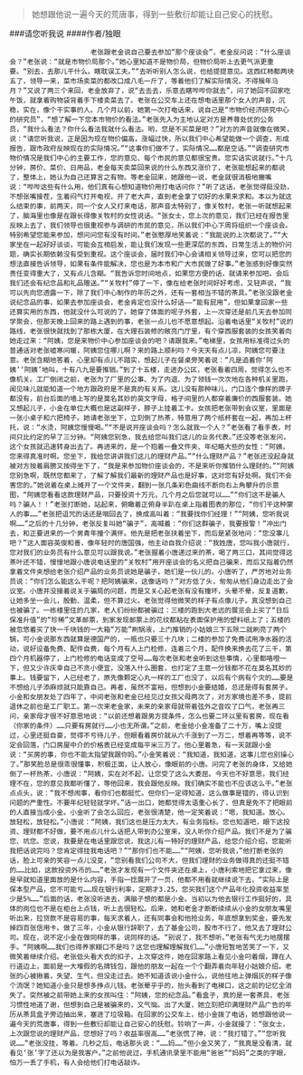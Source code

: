 > 她想跟他说一遍今天的荒唐事，得到一些敷衍却能让自己安心的抚慰。

###请您听我说
####作者/独眼

						老张跟老金说自己要去参加“那个座谈会”，老金反问说：“什么座谈会？”老张说：“就是市物价局那个。”她心里知道不是物价局，但物价局听上去更气派更重要。“别去，去那儿干什么。瞎耽误工夫。”“去听听别人怎么说，也给提提意见。这西红柿都两块五了，领导一来，菜市场卖菜的都改口成八毛一斤了，等着他们了解实际情况，不得猴年马月？”又说了两三个来回，老金放弃了，说“去去去，乐意去瞎哔哔你就去”，问了她回不回家吃午饭，就拿着购物袋背着手下楼卖菜去了。老张在公交车上还在想电话里那个女人的声音，沉稳，实在，像个干实事的人。几个月以前，她第一次打电话来，说自己是“市物价经济研究中心的研究员”，“想了解一下您本市物价的看法。”老张先入为主地认定对方是养尊处优的公务员，“我什么看法？你什么看法我就什么看法。哟，您是不买菜是吧？”对方的声音就像在微笑，说：“请您听我说，正是因为现在物价偏高，涨幅过快，所以我们中心希望能做一个调查，形成报告，跟市政府反映现在的实际情况。”“这事你们做不了，实际情况……都是空话。”“调查研究市物价情况是我们中心的主要工作，您的意见、每个市民的意见都很宝贵。您实话实说就行。”十几分钟，房价、菜价、日用品，老金每天卖菜回来说的什么东西又涨价了，老张能想起来的都说了，整体上，她认为自己还算言之有物。等老金回来，她跟他一说，老金就很消极地撇嘴说：“哔哔这些有什么用，他们真有心想知道物价用打电话问你？”听了这话，老张觉得挺没劲，不想张嘴接茬，生着闷气打开电视，开了老大声，直到老金拿了切好的水果来求和。本以为就这么结束的事，前两天，同一个女人又打来电话，那声音太特别了，像关牧村，老张一听就想起来了，脑海里也像是在跟长得像关牧村的女性说话。“张女士，您上次的意见，我们已经在报告里反映上去了，我们领导也很重视参与调研的市民的意见，所以我们中心下周将组织一个座谈会。特别希望您能来参加，想问问您有没有时间。”老张憨厚地笑着说：“我能说的上次都说了。”“大家坐在一起好好谈谈，可能会互相启发，能让我们发现一些更深层的东西，日常生活上的物价问题，确实长期依赖没有受到重视。这个座谈会，届时我们中心会请相关领导过来，您可以把您的想法直接告诉领导，如果有条件能解决，您也是为本市和广大市民做了好事。”老张感到好像突然责任变得重大了，又有点儿含糊。“我告诉您时间地点，如果您方便的话，就请来参加吧。会后我们还会有纪念品和礼品赠送。”“关牧村”停了一下，像在给老张时间好好考虑，又轻声说，“我可以先向您透露一下，除了我们中心制作的年历之外，还有一套相当不错的茶具。”老张没跟老金说纪念品的事，如果去参加座谈会，老金肯定也没什么好话——“能有屁用”，但如果拿回家一些还算实用的东西，他就没什么可说的了。她穿了体面的呢子外套，上一次穿还是前几天去参加同学聚会，但那天晚上回来的路上遇到的事，老张一点儿也不愿意想起。沿着电话里“关牧村”说的路线，老张很快就找到了那栋大厦，在大理石装修的敞亮门厅里，有个穿西服套装的女孩笑着向她走过来：“阿姨，您是来物价中心参加座谈会的吧？请跟我来。”电梯里，女孩用标准得过头的普通话对老张嘘寒问暖，阿姨您住哪儿啊？来的路上顺利吗？今天天有点儿凉，阿姨您可要注意。老张含糊地答着，心里却有点儿不踏实，想起儿子在餐桌旁笑着说：“凡是追着你‘阿姨’‘阿姨’地叫，十有八九是要推销。”到了十五楼，走进办公区，老张看着四周，觉得怎么也不像机关。工厂倒闭之前，老张为了厂里的公事、为了内退、为了领钱一次次地在各种机关里跑，闻见味儿就能知道一个地方跟政府是不是真的有关系。这儿没有那种味儿，门口连个像样的牌子都没有，前台后面的墙上写的是莫名其妙的英文字母，格子间里的人都穿着廉价的西服套装。她又想起儿子，小金在单位大概也是这副样子，脖子上挂着工卡。女孩把老张带到会议室，里面是一张小桌子和六把椅子。她请老张坐下，立刻倒了热茶，特意用了两个纸杯套在一起，再加上杯托，说：“水烫，阿姨您慢慢喝。”“不是说开座谈会吗？怎么就我一个人？”老张看了看手表，时间只比约定的早了三分钟。“阿姨您别急，我去给您叫我们这儿的业务代表。”还没等老张发问，这个女孩就迅速转身出去了。再进来的，是一个抱着一叠文件夹、年纪略大些的女性：“阿姨，您来得真准时啊。您坐下，我给您讲讲我们这儿的理财产品。”“什么理财产品？”老张还没起身就被对方按着肩膀又按得坐下了，“我是来参加物价座谈会的，不是来听你推销什么理财的。”“阿姨您别急啊，既然您都来了，了解了解我们最新的理财产品也是好事，这对您有好处啊。我们不会害您的。”她说着在桌上摊开了一个文件夹，翻到一张几条彩色曲线不断向右上角攀升的示意图，“阿姨您看看这款理财产品，只要投资十万元，几个月之后您就可以……”“你们这不是骗人吗？骗人！！”老张打断她，站起来，俯瞰着正俯身半趴在桌上指着图表的那位，“你们干这种蒙人的事……”老张把诅咒的话还是咽回去了，换成高叫着：“我要找你们经理！”“阿姨，您听我说啊……”之后的十几分钟，老张反复叫她“骗子”，高喊着：“你们这群骗子，我要报警！”冲出门去，和正要进来的一个男青年撞个满怀。他先是把老张扶着坐下，而后是紧张地问：“您没事儿吧？”这人面容英俊和善，像年轻时的唐国强，他主动自我介绍说：“我姓唐，您叫我小唐就行，您对我们的业务员有什么意见可以跟我说。”老张握着小唐递过来的茶，喝了两三口，其间觉得这茶叶还不错，慢慢地跟小唐说电话里的“关牧村”用开座谈会的名义把自己骗来，而后又指着仍然拿着文件夹想给老张介绍产品的业务员说她是骗子，她们是一伙儿的。小唐听了，严厉地对业务员说：“你们怎么能这么干呢？把阿姨骗来，这像话吗？”对方低了头，匆匆从他们身边走出了会议室。小唐并没接着说关于骗局的问题，而是又关心起老张有没有撞坏，头晕不晕，反复道歉，让她多坐一会儿，殷勤、温柔，但不算过火。老张觉得他微笑的样子有点像儿子。真没想到自己也被骗了。一栋楼里住的几家，老人们纷纷都被骗过：三楼的跑到大老远的展览会上买了“日后保准升值”的“珍稀”文革邮票，到家发现邮票上的花纹都粘在表面保护用的塑料纸上了；五楼的被忽悠着买了快一千块钱的一大箱“万能”刷锅液，上门推销的小姑娘三下五除二就刷亮了两个锅，可小金说那东西就算是德国产的，一瓶也只要三十几块；二楼的参加了免费试用净水器的活动，说好设备免费、配件自费，每个月有人上门检修，连着三个月，配件换来换去花了三千，第四个月机器停了，上门检修的电话变成了空号……每次老张和老金听到这些事情，心里都咯噔一下，但又少许庆幸自己不贪小便宜，没落入什么圈套，也打定了主意一分钱都不花在莫名其妙的事上。钱要留下，人已经老了，原先像颗定心丸一样的工厂也没了，以后有个病有个灾的……要是不想给儿子添麻烦就只能靠自己。再者，虽然不富裕，但想到小金要结婚，总还是得有套房子。小金和女朋友处了四年了，中间老张和老金已经见过女孩父母两次了，对方家境也差不多，提前退休之前也是工厂职工。第一次来老金家，未来的亲家母就带着弦外之音叹了口气，老张再三问，亲家母才很不好意思地说：“以前还想着跟男方提条件，怎么也要二环以里有套房，现在看（你家的条件）……只要有房就行……小也无所谓。”之前，老金给小金准备了二十万，嘴上没提过，心里还挺自豪，觉得不亏待儿子，但眼看着房价就从六千涨到了一万二，想着再等等，说不定会回落，门口房屋中介的价格表已经变成每平米三万了。他心里着急，有一天就跟小金说：“买房的事，你也不能太指望我跟你妈。”小金笑着说：“我知道，我知道，这事儿您也别操心了。”那笑脸总是很乖很懂事，积极正面，让人放心，像眼前的小唐。问完了老张的身体，又给她倒了一杯热茶，小唐说：“阿姨，实在对不起，让您受了这么大委屈。今天也不好意思，我们经理不在，您的意见我都听懂了，等他回来，我会跟他反映。我们确实不能也不应该这么干。”老张点点头，说：“我不想闹事，看你们也都挺忙。但你们一定得知道，这么做事是错的，得认识到问题的严重性。不要年纪轻轻就学坏。”话一出口，她都觉得太语重心长了，但真是免不了把眼前的人直接当成小金。小金听了会怎么回应，老张很清楚，他一定笑着说：“嗯，我知道。放心。放轻松，放轻松。”小唐说：“阿姨，我们这也是压力太大，有业务指标。您也知道吧，眼下这投资、理财都不好做，要不用点儿什么话把人带到办公室来，没人听你介绍产品。我们不是为了骗您、坑您。您说，我要是在电话里跟您说，我这儿有一特好的理财产品，给您介绍介绍，您能听我把话说完吗？您肯定得挂我电话吧？”“那你们也不能……”“阿姨，您听我说，”他打断老张的话，脸上可亲的笑容一点儿没变，“您别看我们公司不大，但我们理财的业务做得真的还挺不错的……比如，这款投资外币的……”老张才发现有一个文件夹还在桌上，小唐利索地把它拿过来，像是早就知道里面放的是什么内容，手指一捻展开了一页，他都不用看就继续说下去，“实际上是保本型产品，您不可能亏……现在银行利率，定期才3.25，您买我们这个产品年化投资收益率至少是5%……”后面的话，老张没听进去，满脑子想的都是小金。当初以为他去银行工作挺好的，具体的岗位也不是在柜台上点钱，听上去很轻松。后来，她和老金才断断续续从小金的女朋友嘴里听出来，拉贷款不是容易的事，每天求着人，还有同事会和他抢业务，年底想拿到奖金，要先发掉四百张信用卡。做了三年，小金从银行辞职了，去了基金公司，股市不行了，他又去了理财公司。现在，说不定小金在做同样的事，说同样的话。“别说了，我不想听。”老张有气无力地摆摆手。“阿姨啊……我们也得养家糊口不是吗？这您也理解理解我们……”小唐短暂地苦笑了一下，又微笑着继续介绍。老张低头看大衣的扣子，上次穿这件，她在回家路上看见小金叼着烟，蹲在人行道边上，面前是一大堆假的名牌钱包，跟他的朋友一起在一个个翻弄着向年轻小姑娘介绍。老张的心被揪着，失望、生气，但没走过去。她不知道该说小金什么，说他往地上弹烟灰的样子像个流氓？她知道小金只是想多挣点儿钱。老张晕乎乎的，抬头看到了电梯口，这之前的记忆全消失了。突然被之前带她上来的女孩叫住：“阿姨，您的纪念品。”看盒子，真的是一套茶具，老张习惯性地道了谢，但想到自己是被骗来的，又气恼。出了大厦，她立刻把印满理财产品广告的年历从茶具盒子旁边抽出来，塞进了垃圾箱。在回家的公交车上，给小金拨了电话，她想跟他说一遍今天的荒唐事，得到一些敷衍却能让自己安心的抚慰。铃响了一声，小金就接了：“张女士，上次跟您说的理财产品，您想好了吗？收益率很高……”老张慌了神，说：“我打错了。”“您听我说……”老张没挂，等着。几秒之后，电话那头说：“……妈……”但小金又笑了，“我真是没看清，就看见‘张’字了还以为是我客户。”之前他说过，手机通讯录里不能用“爸爸”“妈妈”之类的字眼，怕万一丢了手机，有人会给他们打电话敲诈。			  		